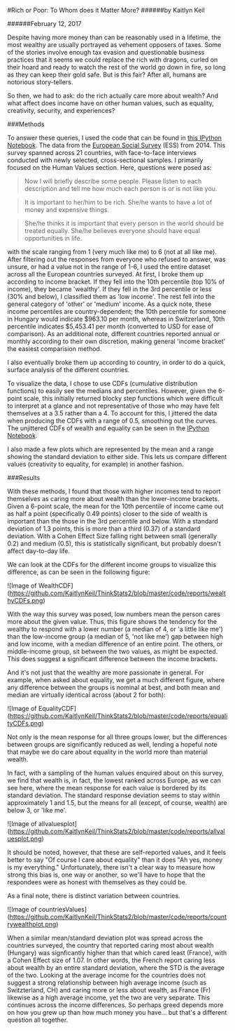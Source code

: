 #Rich or Poor: To Whom does it Matter More?
######by Kaitlyn Keil

######February 12, 2017

Despite having more money than can be reasonably used in a lifetime, the most wealthy are usually portrayed as vehement opposers of taxes. Some of the stories involve enough tax evasion and questionable business practices that it seems we could replace the rich with dragons, curled on their hoard and ready to watch the rest of the world go down in fire, so long as they can keep their gold safe. But is this fair? After all, humans are notorious story-tellers. 

So then, we had to ask: do the rich actually care more about wealth? And what affect does income have on other human values, such as equality, creativity, security, and experiences?

###Methods

To answer these queries, I used the code that can be found in [this IPython Notebook](https://github.com/KaitlynKeil/ThinkStats2/blob/master/code/report1.ipynb).  The data from the [European Social Survey](http://www.europeansocialsurvey.org/download.html?file=ESS7e02_1&y=2014) (ESS) from 2014. This survey spanned across 21 countries, with face-to-face interviews conducted with newly selected, cross-sectional samples. I primarily focused on the Human Values section. Here, questions were posed as:

>Now I will briefly describe some people. 
>Please listen to each description and tell me how much each person is or is not like you.

>It is important to her/him to be rich. She/he wants to have a lot of money and expensive things. 

>She/he thinks it is important that every person in the world should be treated equally. She/he believes everyone should have equal opportunities in life. 

with the scale ranging from 1 (very much like me) to 6 (not at all like me). After filtering out the responses from everyone who refused to answer, was unsure, or had a value not in the range of 1-6, I used the entire dataset across all the European countries surveyed. At first, I broke them up according to income bracket. If they fell into the 10th percentile (top 10% of income), they became 'wealthy'. If they fell in the 3rd percentile or less (30% and below), I classified them as 'low income'. The rest fell into the general category of 'other' or 'medium' income. As a quick note, these income percentiles are country-dependent; the 10th percentile for someone in Hungary would indicate $963.10 per month, whereas in Switzerland, 10th percentile indicates $5,453.41 per month (converted to USD for ease of comparison). As an additional note, different countries reported annual or monthly according to their own discretion, making general 'income bracket' the easiest comparision method.

I also eventually broke them up according to country, in order to do a quick, surface analysis of the different countries.

To visualize the data, I chose to use CDFs (cumulative distribution functions) to easily see the medians and percentiles. However, given the 6-point scale, this initially returned blocky step functions which were difficult to interpret at a glance and not representative of those who may have felt themselves at a 3.5 rather than a 4. To account for this, I jittered the data when producing the CDFs with a range of 0.5, smoothing out the curves. The unjittered CDFs of wealth and equality can be seen in the [IPython Notebook](https://github.com/KaitlynKeil/ThinkStats2/blob/master/code/report1.ipynb).

I also made a few plots which are represented by the mean and a range showing the standard deviation to either side. This lets us compare different values (creativity to equality, for example) in another fashion.

###Results

With these methods, I found that those with higher incomes tend to report themselves as caring more about wealth than the lower-income brackets. Given a 6-point scale, the mean for the 10th percentile of income came out as half a point (specifically 0.49 points) closer to the side of wealth is important than the those in the 3rd percentile and below. With a standard deviation of 1.3 points, this is more than a third (0.37) of a standard deviation. With a Cohen Effect Size falling right between small (generally 0.2) and medium (0.5), this is statistically significant, but probably doesn't affect day-to-day life.

We can look at the CDFs for the different income groups to visualize this difference, as can be seen in the following figure:

![Image of WealthCDF]
(https://github.com/KaitlynKeil/ThinkStats2/blob/master/code/reports/wealthyCDFs.png)

With the way this survey was posed, low numbers mean the person cares more about the given value. Thus, this figure shows the tendency for the wealthy to respond with a lower number (a median of 4, or 'a little like me') than the low-income group (a median of 5, 'not like me') gap between high and low income, with a median difference of an entire point. The others, or middle-income group, sit between the two values, as might be expected. This does suggest a significant difference between the income brackets.

And it's not just that the wealthy are more passionate in general. For example, when asked about equality, we get a much different figure, where any difference between the groups is nominal at best, and both mean and median are virtually identical across (about 2 for both):

![Image of EqualityCDF]
(https://github.com/KaitlynKeil/ThinkStats2/blob/master/code/reports/equalityCDFs.png)

Not only is the mean response for all three groups lower, but the differences between groups are significantly reduced as well, lending a hopeful note that maybe we do care about equality in the world more than material wealth.

In fact, with a sampling of the human values enquired about on this survey, we find that wealth is, in fact, the lowest ranked across Europe, as we can see here, where the mean response for each value is bordered by its standard deviation. The standard response deviation seems to stay within approximately 1 and 1.5, but the means for all (except, of course, wealth) are below 3, or 'like me'.

![Image of allvaluesplot]
(https://github.com/KaitlynKeil/ThinkStats2/blob/master/code/reports/allvaluesplot.png)

It should be noted, however, that these are self-reported values, and it feels better to say "Of course I care about equality" than it does "Ah yes, money is my everything." Unfortunately, there isn't a clear way to measure how strong this bias is, one way or another, so we'll have to hope that the respondees were as honest with themselves as they could be.

As a final note, there is distinct variation between countries.

![Image of countriesValues]
(https://github.com/KaitlynKeil/ThinkStats2/blob/master/code/reports/countrywealthplot.png)

When a similar mean/standard deviation plot was spread across the countries surveyed, the country that reported caring most about wealth (Hungary) was signficantly higher than that which cared least (France), with a Cohen Effect size of 1.07. In other words, the French report caring less about wealth by an entire standard deviation, where the STD is the average of the two. Looking at the average income for the countries does not suggest a strong relationship between high average income (such as Switzterland, CH) and caring more or less about wealth, as France (Fr) likewise as a high average income, yet the two are very separate. This continues across the income differences. So perhaps greed depends more on how you grew up than how much money you have... but that's a different question all together.
